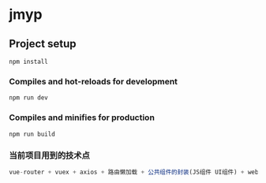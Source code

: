 # jmyp

## Project setup
```
npm install
```

### Compiles and hot-reloads for development
```
npm run dev
```

### Compiles and minifies for production
```
npm run build
```

### 当前项目用到的技术点

```javascript
vue-router + vuex + axios + 路由懒加载 + 公共组件的封装(JS组件 UI组件) + webpack + mint-ui + sass + mockjs + swiper + better-scroll + localStorage/sessionStorage + vue-lazyload(图片懒加载)
```

